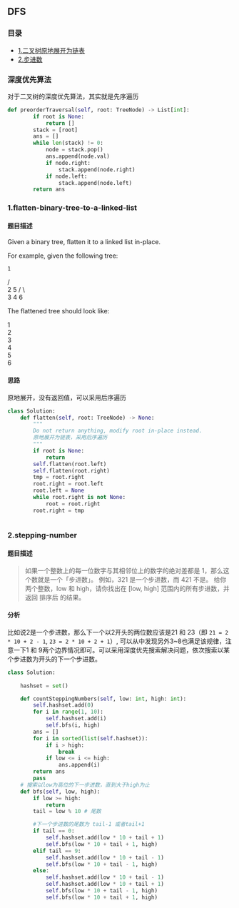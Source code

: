 ## DFS
### 目录
* [1.二叉树原地展开为链表](#1flatten-binary-tree-to-a-linked-list)
* [2.步进数](#2stepping-number)

### 深度优先算法
对于二叉树的深度优先算法，其实就是先序遍历
```python
def preorderTraversal(self, root: TreeNode) -> List[int]:
        if root is None:
            return []
        stack = [root]
        ans = []
        while len(stack) != 0:
            node = stack.pop()
            ans.append(node.val)
            if node.right:
                stack.append(node.right)
            if node.left:
                stack.append(node.left)
        return ans
```
### 1.flatten-binary-tree-to-a-linked-list
#### 题目描述
Given a binary tree, flatten it to a linked list in-place.

For example, given the following tree:


    1
   / \
  2   5
 / \   \
3   4   6

The flattened tree should look like:

1
 \
  2
   \
    3
     \
      4
       \
        5
         \
          6

#### 思路
原地展开，没有返回值，可以采用后序遍历
```python
class Solution:
    def flatten(self, root: TreeNode) -> None:
        """
        Do not return anything, modify root in-place instead.
        原地展开为链表，采用后序遍历
        """
        if root is None:
            return
        self.flatten(root.left)
        self.flatten(root.right)
        tmp = root.right
        root.right = root.left
        root.left = None
        while root.right is not None:
            root = root.right
        root.right = tmp
        
```

### 2.stepping-number
#### 题目描述
> 如果一个整数上的每一位数字与其相邻位上的数字的绝对差都是 1，那么这个数就是一个「步进数」。
例如，321 是一个步进数，而 421 不是。
给你两个整数，low 和 high，请你找出在 [low, high] 范围内的所有步进数，并返回 排序后 的结果。

#### 分析
比如说2是一个步进数，那么下一个以2开头的两位数应该是21 和 23（即 `21 = 2 * 10 + 2 - 1`, `23 = 2 * 10 + 2 + 1`）, 可以从中发现另外3~8也满足该规律，注意一下1 和 9两个边界情况即可。可以采用深度优先搜索解决问题，依次搜索以某个步进数为开头的下一个步进数。
```python
class Solution:
     
    hashset = set()

    def countSteppingNumbers(self, low: int, high: int):
        self.hashset.add(0)
        for i in range(1, 10):
            self.hashset.add(i)
            self.bfs(i, high)
        ans = []
        for i in sorted(list(self.hashset)):
            if i > high:
                break
            if low <= i <= high:
                ans.append(i)
        return ans
        pass
    # 搜索以low为高位的下一步进数，直到大于high为止
    def bfs(self, low, high):
        if low >= high:
            return
        tail = low % 10 # 尾数

        #下一个步进数的尾数为 tail-1 或者tail+1
        if tail == 0:
            self.hashset.add(low * 10 + tail + 1)
            self.bfs(low * 10 + tail + 1, high)
        elif tail == 9:
            self.hashset.add(low * 10 + tail - 1)
            self.bfs(low * 10 + tail - 1, high)
        else:
            self.hashset.add(low * 10 + tail - 1)
            self.hashset.add(low * 10 + tail + 1)
            self.bfs(low * 10 + tail - 1, high)
            self.bfs(low * 10 + tail + 1, high)
        
```